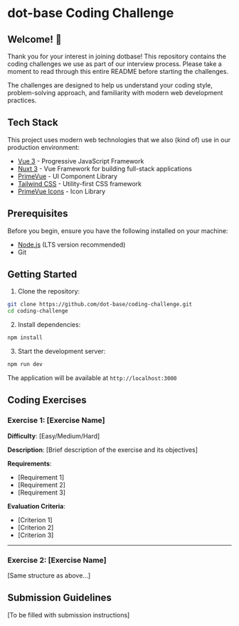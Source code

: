# dot-base Coding Challenge

## Welcome! 👋

Thank you for your interest in joining dotbase! This repository contains the coding challenges we use as part of our interview process. Please take a moment to read through this entire README before starting the challenges.

The challenges are designed to help us understand your coding style, problem-solving approach, and familiarity with modern web development practices.

## Tech Stack

This project uses modern web technologies that we also (kind of) use in our production environment:

- [Vue 3](https://vuejs.org/guide/introduction.html) - Progressive JavaScript Framework
- [Nuxt 3](https://nuxt.com/docs/getting-started/introduction) - Vue Framework for building full-stack applications
- [PrimeVue](https://primevue.org/) - UI Component Library
- [Tailwind CSS](https://tailwindcss.com/) - Utility-first CSS framework
- [PrimeVue Icons](https://primevue.org/icons/#list) - Icon Library

## Prerequisites

Before you begin, ensure you have the following installed on your machine:

- [Node.js](https://nodejs.org/) (LTS version recommended)
- Git

## Getting Started

1. Clone the repository:

```bash
git clone https://github.com/dot-base/coding-challenge.git
cd coding-challenge
```

2. Install dependencies:

```bash
npm install
```

3. Start the development server:

```bash
npm run dev
```

The application will be available at `http://localhost:3000`

## Coding Exercises

### Exercise 1: [Exercise Name]

**Difficulty**: [Easy/Medium/Hard]

**Description**:
[Brief description of the exercise and its objectives]

**Requirements**:

- [Requirement 1]
- [Requirement 2]
- [Requirement 3]

**Evaluation Criteria**:

- [Criterion 1]
- [Criterion 2]
- [Criterion 3]

---

### Exercise 2: [Exercise Name]

[Same structure as above...]

## Submission Guidelines

[To be filled with submission instructions]
